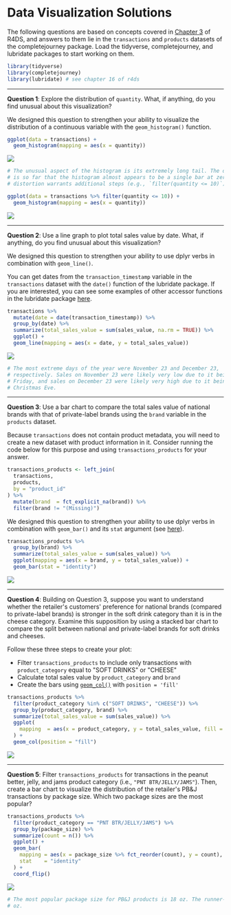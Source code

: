 Data Visualization Solutions
================

The following questions are based on concepts covered in [Chapter 3](http://r4ds.had.co.nz/data-visualisation.html) of R4DS, and answers to them lie in the `transactions` and `products` datasets of the completejourney package. Load the tidyverse, completejourney, and lubridate packages to start working on them.

``` r
library(tidyverse)
library(completejourney)
library(lubridate) # see chapter 16 of r4ds
```

------------------------------------------------------------------------

**Question 1**: Explore the distribution of `quantity`. What, if anything, do you find unusual about this visualization?

We designed this question to strengthen your ability to visualize the distribution of a continuous variable with the `geom_histogram()` function.

``` r
ggplot(data = transactions) + 
  geom_histogram(mapping = aes(x = quantity))
```

![](02-data-visualization-solutions_files/figure-markdown_github/unnamed-chunk-2-1.png)

``` r
# The unusual aspect of the histogram is its extremely long tail. The distance
# is so far that the histogram almost appears to be a single bar at zero. This
# distortion warrants additional steps (e.g., `filter(quantity <= 10)`).

ggplot(data = transactions %>% filter(quantity <= 10)) + 
  geom_histogram(mapping = aes(x = quantity))
```

![](02-data-visualization-solutions_files/figure-markdown_github/unnamed-chunk-2-2.png)

------------------------------------------------------------------------

**Question 2**: Use a line graph to plot total sales value by date. What, if anything, do you find unusual about this visualization?

We designed this question to strengthen your ability to use dplyr verbs in combination with `geom_line()`.

You can get dates from the `transaction_timestamp` variable in the `transactions` dataset with the `date()` function of the lubridate package. If you are interested, you can see some examples of other accessor functions in the lubridate package [here](https://r4ds.had.co.nz/dates-and-times.html#date-time-components).

``` r
transactions %>% 
  mutate(date = date(transaction_timestamp)) %>% 
  group_by(date) %>% 
  summarize(total_sales_value = sum(sales_value, na.rm = TRUE)) %>%
  ggplot() + 
  geom_line(mapping = aes(x = date, y = total_sales_value))
```

![](02-data-visualization-solutions_files/figure-markdown_github/unnamed-chunk-3-1.png)

``` r
# The most extreme days of the year were November 23 and December 23,
# respectively. Sales on November 23 were likely very low due to it being Black
# Friday, and sales on December 23 were likely very high due to it being
# Christmas Eve.
```

------------------------------------------------------------------------

**Question 3**: Use a bar chart to compare the total sales value of national brands with that of private-label brands using the `brand` variable in the `products` dataset.

Because `transactions` does not contain product metadata, you will need to create a new dataset with product information in it. Consider running the code below for this purpose and using `transactions_products` for your answer.

``` r
transactions_products <- left_join(
  transactions, 
  products, 
  by = "product_id"
) %>% 
  mutate(brand  = fct_explicit_na(brand)) %>% 
  filter(brand != "(Missing)")
```

We designed this question to strengthen your ability to use dplyr verbs in combination with `geom_bar()` and its `stat` argument (see [here](https://r4ds.had.co.nz/data-visualisation.html#statistical-transformations)).

``` r
transactions_products %>%
  group_by(brand) %>%
  summarize(total_sales_value = sum(sales_value)) %>%
  ggplot(mapping = aes(x = brand, y = total_sales_value)) + 
  geom_bar(stat = "identity")
```

![](02-data-visualization-solutions_files/figure-markdown_github/unnamed-chunk-5-1.png)

------------------------------------------------------------------------

**Question 4**: Building on Question 3, suppose you want to understand whether the retailer's customers' preference for national brands (compared to private-label brands) is stronger in the soft drink category than it is in the cheese category. Examine this supposition by using a stacked bar chart to compare the split between national and private-label brands for soft drinks and cheeses.

Follow these three steps to create your plot:

-   Filter `transactions_products` to include only transactions with `product_category` equal to "SOFT DRINKS" or "CHEESE"
-   Calculate total sales value by `product_category` and `brand`
-   Create the bars using [`geom_col()`](https://jrnold.github.io/r4ds-exercise-solutions/data-visualisation.html#exercise-3.7.2) with `position = 'fill'`

``` r
transactions_products %>%
  filter(product_category %in% c("SOFT DRINKS", "CHEESE")) %>%
  group_by(product_category, brand) %>%
  summarize(total_sales_value = sum(sales_value)) %>%
  ggplot(
    mapping  = aes(x = product_category, y = total_sales_value, fill = brand)
  ) + 
  geom_col(position = "fill")
```

![](02-data-visualization-solutions_files/figure-markdown_github/unnamed-chunk-6-1.png)

------------------------------------------------------------------------

**Question 5**: Filter `transactions_products` for transactions in the peanut better, jelly, and jams product category (i.e., `"PNT BTR/JELLY/JAMS"`). Then, create a bar chart to visualize the distribution of the retailer's PB&J transactions by package size. Which two package sizes are the most popular?

``` r
transactions_products %>% 
  filter(product_category == "PNT BTR/JELLY/JAMS") %>% 
  group_by(package_size) %>% 
  summarize(count = n()) %>% 
  ggplot() + 
  geom_bar(
    mapping = aes(x = package_size %>% fct_reorder(count), y = count), 
    stat    = "identity"
  ) +
  coord_flip()
```

![](02-data-visualization-solutions_files/figure-markdown_github/unnamed-chunk-7-1.png)

``` r
# The most popular package size for PB&J products is 18 oz. The runner-up is 32
# oz.
```
